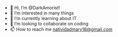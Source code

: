 - 👋 Hi, I’m @DarkAmorist!
- 👀 I’m interested in many things
- 🌱 I’m currently learning about IT
- 💞️ I’m looking to collaborate on coding
- 📫 How to reach me natividadmary18@gmail.com

<!---
DarkAmorist/DarkAmorist is a ✨ special ✨ repository because its `README.md` (this file) appears on your GitHub profile.
You can click the Preview link to take a look at your changes.
--->
